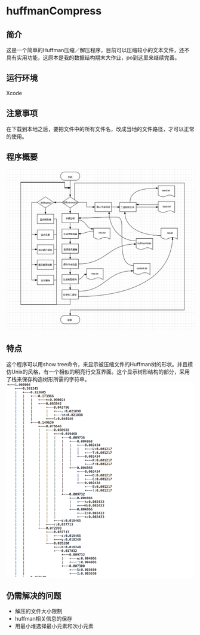 # huffmanCompress
## 简介
这是一个简单的Huffman压缩／解压程序，目前可以压缩较小的文本文件，还不具有实用功能，这原本是我的数据结构期末大作业，po到这里来继续完善。
## 运行环境
Xcode
## 注意事项
在下载到本地之后，要把文件中的所有文件名，改成当地的文件路径，才可以正常的使用。
## 程序概要
![Alt text](流程.png)
## 特点
这个程序可以用show tree命令，来显示被压缩文件的Huffman树的形状。并且模仿Unix的风格，有一个相似的明亮行交互界面。这个显示树形结构的部分，采用了栈来保存构造树形所需的字符串。
![Alt text](tree.png)
## 仍需解决的问题
- 解压的文件大小限制
- huffman相关信息的保存
- 用最小堆选择最小元素和次小元素

